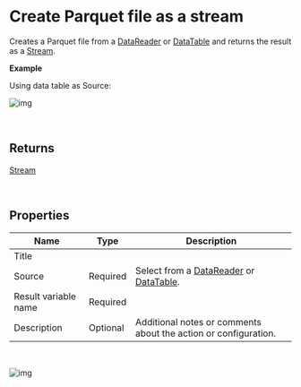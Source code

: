 # Create Parquet file as a stream

Creates a Parquet file from a [DataReader](https://learn.microsoft.com/en-us/dotnet/api/system.data.idatareader) or [DataTable](https://learn.microsoft.com/en-us/dotnet/api/system.data.datatable) and returns the result as a [Stream](https://learn.microsoft.com/en-us/dotnet/api/system.io.stream).

**Example**

Using data table as Source:

![img](https://profitbasedocs.blob.core.windows.net/flowimages/parquet-as-stream1.png)

<br/>

## Returns

[Stream](https://learn.microsoft.com/en-us/dotnet/api/system.io.stream)

<br/>

## Properties

| Name                 | Type     | Description                                                                             |
| -------------------- | -------- | ------------------- |
| Title                |          |                                                           |
| Source               | Required | Select from a [DataReader](https://learn.microsoft.com/en-us/dotnet/api/system.data.idatareader) or [DataTable](https://learn.microsoft.com/en-us/dotnet/api/system.data.datatable). |
| Result variable name | Required |                                                                                                                                                                                      |
| Description  | Optional |   Additional notes or comments about the action or configuration.  |

<br/>

![img](https://profitbasedocs.blob.core.windows.net/flowimages/parquet-as-stream2.png)
